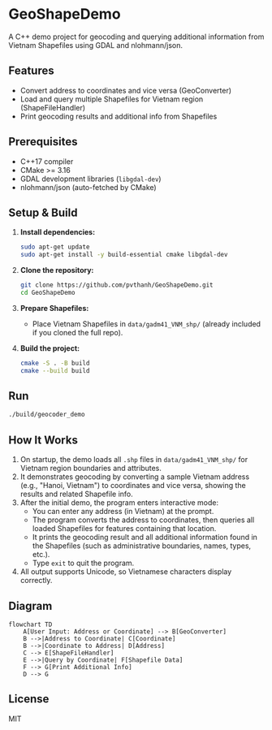 # GeoShapeDemo

A C++ demo project for geocoding and querying additional information from Vietnam Shapefiles using GDAL and nlohmann/json.

## Features
- Convert address to coordinates and vice versa (GeoConverter)
- Load and query multiple Shapefiles for Vietnam region (ShapeFileHandler)
- Print geocoding results and additional info from Shapefiles

## Prerequisites
- C++17 compiler
- CMake >= 3.16
- GDAL development libraries (`libgdal-dev`)
- nlohmann/json (auto-fetched by CMake)

## Setup & Build
1. **Install dependencies:**
   ```bash
   sudo apt-get update
   sudo apt-get install -y build-essential cmake libgdal-dev
   ```
2. **Clone the repository:**
   ```bash
   git clone https://github.com/pvthanh/GeoShapeDemo.git
   cd GeoShapeDemo
   ```
3. **Prepare Shapefiles:**
   - Place Vietnam Shapefiles in `data/gadm41_VNM_shp/` (already included if you cloned the full repo).

4. **Build the project:**
   ```bash
   cmake -S . -B build
   cmake --build build
   ```

## Run
```bash
./build/geocoder_demo
```

## How It Works
1. On startup, the demo loads all `.shp` files in `data/gadm41_VNM_shp/` for Vietnam region boundaries and attributes.
2. It demonstrates geocoding by converting a sample Vietnam address (e.g., "Hanoi, Vietnam") to coordinates and vice versa, showing the results and related Shapefile info.
3. After the initial demo, the program enters interactive mode:
   - You can enter any address (in Vietnam) at the prompt.
   - The program converts the address to coordinates, then queries all loaded Shapefiles for features containing that location.
   - It prints the geocoding result and all additional information found in the Shapefiles (such as administrative boundaries, names, types, etc.).
   - Type `exit` to quit the program.
4. All output supports Unicode, so Vietnamese characters display correctly.

## Diagram
```mermaid
flowchart TD
    A[User Input: Address or Coordinate] --> B[GeoConverter]
    B -->|Address to Coordinate| C[Coordinate]
    B -->|Coordinate to Address| D[Address]
    C --> E[ShapeFileHandler]
    E -->|Query by Coordinate| F[Shapefile Data]
    F --> G[Print Additional Info]
    D --> G
```

## License
MIT
